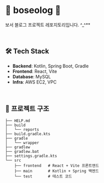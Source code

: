 

# 🩵 boseolog 🩵
보서 블로그 프로젝트 레포지토리입니다. ^_^**

<br>

## 🛠 Tech Stack
- **Backend**: Kotlin, Spring Boot, Gradle
- **Frontend**: React, Vite
- **Database**: MySQL
- **Infra**: AWS EC2, VPC

<br>

## 📂 프로젝트 구조
```
├── HELP.md
├── build
│   └── reports
├── build.gradle.kts
├── gradle
│   └── wrapper
├── gradlew
├── gradlew.bat
├── settings.gradle.kts
└── src
    ├── frontend   # React + Vite 프론트엔드
    ├── main       # Kotlin + Spring 백엔드
    └── test       # 테스트 코드
```
